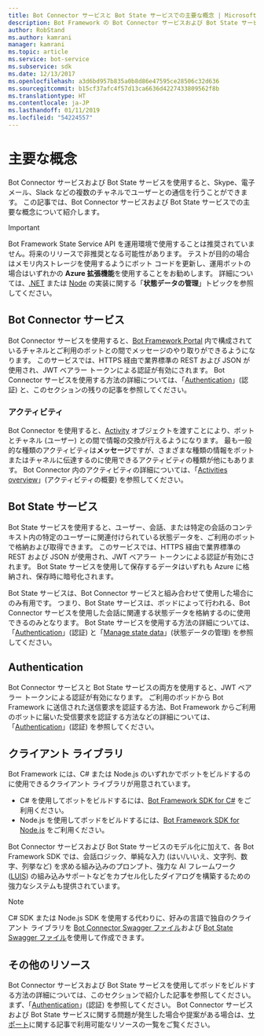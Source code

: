 ```yaml
---
title: Bot Connector サービスと Bot State サービスでの主要な概念 | Microsoft Docs
description: Bot Framework の Bot Connector サービスおよび Bot State サービスでの主要な概念について説明します。
author: RobStand
ms.author: kamrani
manager: kamrani
ms.topic: article
ms.service: bot-service
ms.subservice: sdk
ms.date: 12/13/2017
ms.openlocfilehash: a3d6bd957b835a0b8d86e47595ce28506c32d636
ms.sourcegitcommit: b15cf37afc4f57d13ca6636d4227433809562f8b
ms.translationtype: HT
ms.contentlocale: ja-JP
ms.lasthandoff: 01/11/2019
ms.locfileid: "54224557"
---
```

# <a name="key-concepts"></a>主要な概念

Bot Connector サービスおよび Bot State サービスを使用すると、Skype、電子メール、Slack などの複数のチャネルでユーザーとの通信を行うことができます。 この記事では、Bot Connector サービスおよび Bot State サービスでの主要な概念について紹介します。

> [!IMPORTANT]
> Bot Framework State Service API を運用環境で使用することは推奨されていません。将来のリリースで非推奨となる可能性があります。 テストが目的の場合はメモリ内ストレージを使用するようにボット コードを更新し、運用ボットの場合はいずれかの **Azure 拡張機能**を使用することをお勧めします。 詳細については、[.NET](~/dotnet/bot-builder-dotnet-state.md) または [Node](~/nodejs/bot-builder-nodejs-state.md) の実装に関する「**状態データの管理**」トピックを参照してください。

## <a name="bot-connector-service"></a>Bot Connector サービス

Bot Connector サービスを使用すると、<a href="https://dev.botframework.com/" target="_blank">Bot Framework Portal</a> 内で構成されているチャネルとご利用のボットとの間でメッセージのやり取りができるようになります。 このサービスでは、HTTPS 経由で業界標準の REST および JSON が使用され、JWT ベアラー トークンによる認証が有効にされます。 Bot Connector サービスを使用する方法の詳細については、「[Authentication](bot-framework-rest-connector-authentication.md)」(認証) と、このセクションの残りの記事を参照してください。

### <a name="activity"></a>アクティビティ

Bot Connector を使用すると、[Activity][ Activity] オブジェクトを渡すことにより、ボットとチャネル (ユーザー) との間で情報の交換が行えるようになります。 最も一般的な種類のアクティビティは**メッセージ**ですが、さまざまな種類の情報をボットまたはチャネルに伝達するのに使用できるアクティビティの種類が他にもあります。 Bot Connector 内のアクティビティの詳細については、「[Activities overview](bot-framework-rest-connector-activities.md)」(アクティビティの概要) を参照してください。

## <a name="bot-state-service"></a>Bot State サービス

Bot State サービスを使用すると、ユーザー、会話、または特定の会話のコンテキスト内の特定のユーザーに関連付けられている状態データを、ご利用のボットで格納および取得できます。 このサービスでは、HTTPS 経由で業界標準の REST および JSON が使用され、JWT ベアラー トークンによる認証が有効にされます。 Bot State サービスを使用して保存するデータはいずれも Azure に格納され、保存時に暗号化されます。

Bot State サービスは、Bot Connector サービスと組み合わせて使用した場合にのみ有用です。 つまり、Bot State サービスは、ボッドによって行われる、Bot Connector サービスを使用した会話に関連する状態データを格納するのに使用できるのみとなります。 Bot State サービスを使用する方法の詳細については、「[Authentication](bot-framework-rest-connector-authentication.md)」(認証) と「[Manage state data](bot-framework-rest-state.md)」(状態データの管理) を参照してください。

## <a name="authentication"></a>Authentication

Bot Connector サービスと Bot State サービスの両方を使用すると、JWT ベアラー トークンによる認証が有効になります。 ご利用のボッドから Bot Framework に送信された送信要求を認証する方法、Bot Framework からご利用のボットに届いた受信要求を認証する方法などの詳細については、「[Authentication](bot-framework-rest-connector-authentication.md)」(認証) を参照してください。 

## <a name="client-libraries"></a>クライアント ライブラリ

Bot Framework には、C# または Node.js のいずれかでボットをビルドするのに使用できるクライアント ライブラリが用意されています。 

- C# を使用してボットをビルドするには、[Bot Framework SDK for C#](../dotnet/bot-builder-dotnet-overview.md) をご利用ください。 
- Node.js を使用してボッドをビルドするには、[Bot Framework SDK for Node.js](../nodejs/index.md) をご利用ください。 

Bot Connector サービスおよび Bot State サービスのモデル化に加えて、各 Bot Framework SDK では、会話ロジック、単純な入力 (はい/いいえ、文字列、数字、列挙など) を求める組み込みのプロンプト、強力な AI フレームワーク (<a href="https://www.luis.ai/" target="_blank">LUIS</a>) の組み込みサポートなどをカプセル化したダイアログを構築するための強力なシステムも提供されています。 

> [!NOTE]
> C# SDK または Node.js SDK を使用する代わりに、好みの言語で独自のクライアント ライブラリを <a href="https://raw.githubusercontent.com/Microsoft/BotBuilder/master/CSharp/Library/Microsoft.Bot.Connector.Shared/Swagger/ConnectorAPI.json" target="_blank">Bot Connector Swagger ファイル</a>および <a href="https://raw.githubusercontent.com/Microsoft/BotBuilder/master/CSharp/Library/Microsoft.Bot.Connector.Shared/Swagger/StateAPI.json" target="_blank">Bot State Swagger ファイル</a>を使用して作成できます。

## <a name="additional-resources"></a>その他のリソース

Bot Connector サービスおよび Bot State サービスを使用してボッドをビルドする方法の詳細については、このセクションで紹介した記事を参照してください。まず、「[Authentication](bot-framework-rest-connector-authentication.md)」(認証) を参照してください。 Bot Connector サービスおよび Bot State サービスに関する問題が発生した場合や提案がある場合は、[サポート](../bot-service-resources-links-help.md)に関する記事で利用可能なリソースの一覧をご覧ください。 

[Activity]: bot-framework-rest-connector-api-reference.md#activity-object